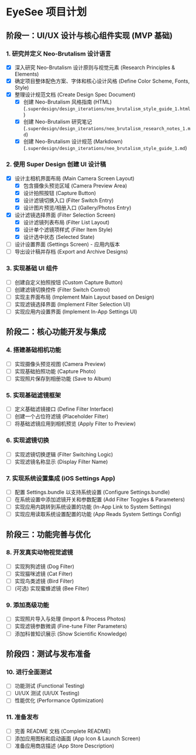 # EyeSee 项目计划

## 阶段一：UI/UX 设计与核心组件实现 (MVP 基础)

### 1. 研究并定义 Neo-Brutalism 设计语言
- [x] 深入研究 Neo-Brutalism 设计原则与视觉元素 (Research Principles & Elements)
- [x] 确定项目整体配色方案、字体和核心设计风格 (Define Color Scheme, Fonts, Style)
- [x] 整理设计规范文档 (Create Design Spec Document)
  - [x] 创建 Neo-Brutalism 风格指南 (HTML) (`.superdesign/design_iterations/neo_brutalism_style_guide_1.html`)
  - [x] 创建 Neo-Brutalism 研究笔记 (`.superdesign/design_iterations/neo_brutalism_research_notes_1.md`)
  - [x] 创建 Neo-Brutalism 设计规范 (Markdown) (`.superdesign/design_iterations/neo_brutalism_style_guide_1.md`)

### 2. 使用 Super Design 创建 UI 设计稿
- [x] 设计主相机界面布局 (Main Camera Screen Layout)
  - [x] 包含摄像头预览区域 (Camera Preview Area)
  - [x] 设计拍照按钮 (Capture Button)
  - [x] 设计滤镜切换入口 (Filter Switch Entry)
  - [x] 设计图片预览/相册入口 (Gallery/Photos Entry)
- [x] 设计滤镜选择界面 (Filter Selection Screen)
  - [x] 设计滤镜列表布局 (Filter List Layout)
  - [x] 设计单个滤镜项样式 (Filter Item Style)
  - [x] 设计选中状态 (Selected State)
- [ ] 设计设置界面 (Settings Screen) - 应用内版本
- [ ] 导出设计稿并存档 (Export and Archive Designs)

### 3. 实现基础 UI 组件
- [ ] 创建自定义拍照按钮 (Custom Capture Button)
- [ ] 创建滤镜切换控件 (Filter Switch Control)
- [ ] 实现主界面布局 (Implement Main Layout based on Design)
- [ ] 实现滤镜选择界面 (Implement Filter Selection UI)
- [ ] 实现应用内设置界面 (Implement In-App Settings UI)

## 阶段二：核心功能开发与集成

### 4. 搭建基础相机功能
- [ ] 实现摄像头预览视图 (Camera Preview)
- [ ] 实现基础拍照功能 (Capture Photo)
- [ ] 实现照片保存到相册功能 (Save to Album)

### 5. 实现基础滤镜框架
- [ ] 定义基础滤镜接口 (Define Filter Interface)
- [ ] 创建一个占位符滤镜 (Placeholder Filter)
- [ ] 将基础滤镜应用到相机预览 (Apply Filter to Preview)

### 6. 实现滤镜切换
- [ ] 实现滤镜切换逻辑 (Filter Switching Logic)
- [ ] 实现滤镜名称显示 (Display Filter Name)

### 7. 实现系统设置集成 (iOS Settings App)
- [ ] 配置 Settings.bundle 以支持系统设置 (Configure Settings.bundle)
- [ ] 在系统设置中添加滤镜开关和参数配置 (Add Filter Toggles & Parameters)
- [ ] 实现应用内跳转到系统设置的功能 (In-App Link to System Settings)
- [ ] 实现应用读取系统设置配置的功能 (App Reads System Settings Config)

## 阶段三：功能完善与优化

### 8. 开发真实动物视觉滤镜
- [ ] 实现狗狗滤镜 (Dog Filter)
- [ ] 实现猫咪滤镜 (Cat Filter)
- [ ] 实现鸟类滤镜 (Bird Filter)
- [ ] (可选) 实现蜜蜂滤镜 (Bee Filter)

### 9. 添加高级功能
- [ ] 实现照片导入与处理 (Import & Process Photos)
- [ ] 实现滤镜参数微调 (Fine-tune Filter Parameters)
- [ ] 添加科普知识展示 (Show Scientific Knowledge)

## 阶段四：测试与发布准备

### 10. 进行全面测试
- [ ] 功能测试 (Functional Testing)
- [ ] UI/UX 测试 (UI/UX Testing)
- [ ] 性能优化 (Performance Optimization)

### 11. 准备发布
- [ ] 完善 README 文档 (Complete README)
- [ ] 添加应用图标和启动画面 (App Icon & Launch Screen)
- [ ] 准备应用商店描述 (App Store Description)